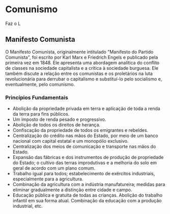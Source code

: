 # Comunismo

Faz o L

## Manifesto Comunista

O Manifesto Comunista, originalmente intitulado "Manifesto do Partido Comunista", foi escrito por Karl Marx e Friedrich Engels e publicado pela primeira vez em 1848. Ele apresenta uma abordagem analítica do conflito de classes na sociedade capitalista e a crítica à sociedade burguesa. Ele também discute a relação entre os comunistas e os proletários na luta revolucionária para derrubar o capitalismo e substituí-lo pelo socialismo e, eventualmente, pelo comunismo.

### Princípios Fundamentais

- Abolição da propriedade privada em terra e aplicação de toda a renda da terra para fins públicos.
- Um imposto de renda pesado e progressivo.
- Abolição de todos os direitos de herança.
- Confiscação da propriedade de todos os emigrantes e rebeldes.
- Centralização do crédito nas mãos do Estado, por meio de um banco nacional com capital estatal e um monopólio exclusivo.
- Centralização dos meios de comunicação e transporte nas mãos do Estado.
- Expansão das fábricas e dos instrumentos de produção de propriedade do Estado; o cultivo das terras improdutivas e a melhoria do solo em geral de acordo com um plano comum.
- Trabalho igual para todos; estabelecimento de exércitos industriais, especialmente para a agricultura.
- Combinação da agricultura com a indústria manufatureira; medidas para eliminar gradualmente a distinção entre cidade e campo.
- Educação pública e gratuita de todas as crianças. Abolição do trabalho infantil em sua forma atual. Combinação da educação com a produção industrial, etc.